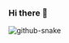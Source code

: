 ### Hi there 👋

<picture>
  <source media="(prefers-color-scheme: dark)" srcset="../snk/github-snake-dark.svg" />
  <source media="(prefers-color-scheme: light)" srcset="../snk/github-snake.svg" />
  <img alt="github-snake" src="../snk/github-snake.svg" />
</picture>
